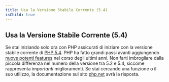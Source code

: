 ```yaml
---
title: Usa la Versione Stabile Corrente (5.4)
isChild: true
---
```


## Usa la Versione Stabile Corrente (5.4)

Se stai iniziando solo ora con PHP assicurati di iniziare con la versione stabile corrente di [PHP 5.4][php-release]. PHP ha fatto grandi passi avanti aggiungendo [nuove potenti features](#language_highlights) nel corso degli ultimi anni. Non farti imbrogliare dalla piccola differenza nel numero della versione tra 5.2 e 5.4, siccome rappresenta _importanti_ miglioramenti. Se stai cercando una funzione o il suo utilizzo, la documentazione sul sito [php.net][php-docs] avrà la risposta.

[php-release]: http://www.php.net/downloads.php
[php-docs]: http://www.php.net/manual/it/
